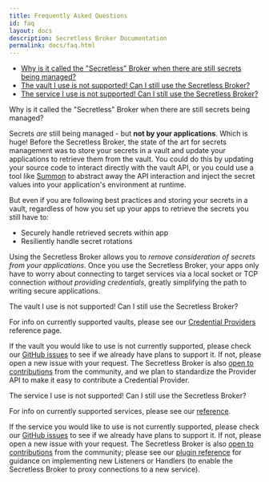 ```yaml
---
title: Frequently Asked Questions
id: faq
layout: docs
description: Secretless Broker Documentation
permalink: docs/faq.html
---
```


<div class="container-fluid" id="faq-list">
  <ul>
    <li><a href="#faq-why-secretless">Why is it called the "Secretless" Broker when there are still secrets being managed?</a></li>
    <li><a href="#faq-vault-not-supported">The vault I use is not supported! Can I still use the Secretless Broker?</a></li>
    <li><a href="#faq-service-not-supported">The service I use is not supported! Can I still use the Secretless Broker?</a></li>
  </ul>
</div>

<div class="faq" id="faq-why-secretless">
  Why is it called the "Secretless" Broker when there are still secrets being managed?
</div>

<p>Secrets <em>are</em> still being managed - but <strong>not by your applications</strong>.
  Which is huge! Before the Secretless Broker, the state of the art for secrets management was to store
  your secrets in a vault and update your applications to retrieve them from the vault.
  You could do this by updating your source code to interact directly with the vault
  API, or you could use a tool like <a href="https://cyberark.github.io/summon">Summon</a>
  to abstract away the API interaction and inject the secret values into your application's
  environment at runtime.</p>

<p>But even if you are following best practices and storing your secrets in a vault,
  regardless of how you set up your apps to retrieve the secrets you still have to:</p>
  <ul>
    <li>Securely handle retrieved secrets within app</li>
    <li>Resiliently handle secret rotations</li>
  </ul>

<p>Using the Secretless Broker allows you to <em>remove consideration of secrets from
  your applications</em>. Once you use the Secretless Broker, your apps only have to worry about
  connecting to target services via a local socket or TCP connection <em>without providing
  credentials</em>, greatly simplifying the path to writing secure applications.</p>

<div class="faq" id="faq-vault-not-supported">
  The vault I use is not supported! Can I still use the Secretless Broker?
</div>

<p>For info on currently supported vaults, please see our
  <a href="/docs/reference/providers.html">Credential Providers</a> reference page.</p>

<p>If the vault you would like to use is not currently supported, please check our
  <a href="https://github.com/cyberark/secretless-broker/issues">GitHub issues</a> to see
  if we already have plans to support it. If not, please open a new issue with your
  request. The Secretless Broker is also <a href="/community.html">open to contributions</a>
  from the community, and we plan to standardize the Provider API to make it easy
  to contribute a Credential Provider.</p>

<div class="faq" id="faq-service-not-supported">
  The service I use is not supported! Can I still use the Secretless Broker?
</div>

<p>For info on currently supported services, please see our <a href="/docs/reference.html">reference</a>.</p>

<p>If the service you would like to use is not currently supported, please check our
  <a href="https://github.com/cyberark/secretless-broker/issues">GitHub issues</a> to see if
  we already have plans to support it. If not, please open a new issue with your request.
  The Secretless Broker is also <a href="/community.html">open to contributions</a> from the community;
  please see our <a href="/generated/pkg_secretless_plugin_v1.html">plugin reference</a>
  for guidance on implementing new Listeners or Handlers (to enable the Secretless Broker to proxy
  connections to a new service).</p>
